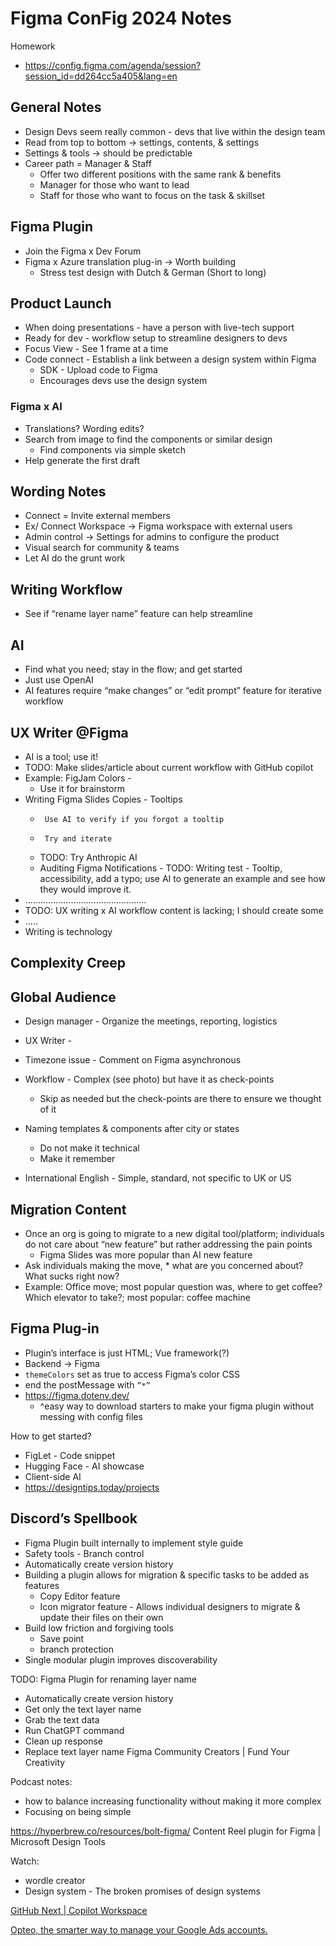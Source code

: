 # Figma ConFig 2024 Notes

Homework
* <https://config.figma.com/agenda/session?session_id=dd264cc5a405&lang=en>


## General Notes

* Design Devs seem really common - devs that live within the design team
* Read from top to bottom -> settings, contents, & settings
* Settings & tools -> should be predictable
* Career path = Manager & Staff
  * Offer two different positions with the same rank & benefits
  * Manager for those who want to lead
  * Staff for those who want to focus on the task & skillset


## Figma Plugin

* Join the Figma x Dev Forum
* Figma x Azure translation plug-in -> Worth building
  * Stress test design with Dutch & German (Short to long)


## Product Launch

* When doing presentations - have a person with live-tech support
* Ready for dev - workflow setup to streamline designers to devs
* Focus View - See 1 frame at a time
* Code connect - Establish a link between a design system within Figma
  * SDK - Upload code to Figma
  * Encourages devs use the design system


### Figma x AI

* Translations? Wording edits?
* Search from image to find the components or similar design
  * Find components via simple sketch
* Help generate the first draft


## Wording Notes

* Connect = Invite external members
* Ex/ Connect Workspace -> Figma workspace with external users
* Admin control -> Settings for admins to configure the product
* Visual search for community & teams
* Let AI do the grunt work


## Writing Workflow

* See if “rename layer name” feature can help streamline


## AI

* Find what you need; stay in the flow; and get started
* Just use OpenAI
* AI features require “make changes” or “edit prompt” feature for iterative workflow


## UX Writer @Figma

* AI is a tool; use it!
* TODO: Make slides/article about current workflow with GitHub copilot
* Example: FigJam Colors -
  * Use it for brainstorm
* Writing Figma Slides Copies - Tooltips
  *      Use AI to verify if you forgot a tooltip
  *      Try and iterate
  * TODO: Try Anthropic AI
  * Auditing Figma Notifications -
TODO: Writing test - Tooltip, accessibility, add a typo; use AI to generate an example and see how they would improve it.
* …………………………………………
* TODO: UX writing x AI workflow content is lacking; I should create some
* …..
* Writing is technology


## Complexity Creep


## Global Audience

* Design manager - Organize the meetings, reporting, logistics
* UX Writer -
* Timezone issue - Comment on Figma asynchronous
* Workflow - Complex (see photo) but have it as check-points
  * Skip as needed but the check-points are there to ensure we thought of it
* Naming templates & components after city or states
  * Do not make it technical
  * Make it remember

* International English - Simple, standard, not specific to UK or US


## Migration Content

* Once an org is going to migrate to a new digital tool/platform; individuals do not care about “new feature” but rather addressing the pain points
  * Figma Slides was more popular than AI new feature
* Ask individuals making the move, * what are you concerned about? What sucks right now?
* Example: Office move; most popular question was, where to get coffee? Which elevator to take?; most popular: coffee machine


## Figma Plug-in

* Plugin’s interface is just HTML; Vue framework(?)
* Backend -> Figma
* `themeColors` set as true to access Figma’s color CSS
* end the postMessage with `”*”`
* <https://figma.dotenv.dev/>
  * ^easy way to download starters to make your figma plugin without messing with config files

How to get started?
* FigLet - Code snippet
* Hugging Face - AI showcase
* Client-side AI
* <https://designtips.today/projects>


## Discord’s Spellbook

* Figma Plugin built internally to implement style guide
* Safety tools - Branch control
* Automatically create version history
* Building a plugin allows for migration & specific tasks to be added as features
  * Copy Editor feature
  * Icon migrator feature - Allows individual designers to migrate & update their files on their own
* Build low friction and forgiving tools
  * Save point
  * branch protection
* Single modular plugin improves discoverability


TODO: Figma Plugin for renaming layer name
* Automatically create version history
* Get only the text layer name
* Grab the text data
* Run ChatGPT command
* Clean up response
* Replace text layer name
Figma Community Creators | Fund Your Creativity

Podcast notes:
* how to balance increasing functionality without making it more complex
* Focusing on being simple

<https://hyperbrew.co/resources/bolt-figma/>
Content Reel plugin for Figma | Microsoft Design Tools

Watch:
* wordle creator
* Design system - The broken promises of design systems

 [GitHub Next | Copilot Workspace](https://githubnext.com/projects/copilot-workspace/)

 [Opteo, the smarter way to manage your Google Ads accounts.](https://opteo.com/)
